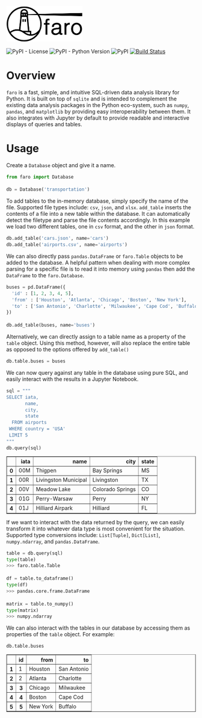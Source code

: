 <p align="left">
  <img width=40% src="https://raw.githubusercontent.com/yanniskatsaros/faro/master/docs/faro.svg?sanitize=true">
</p>

![PyPI - License](https://img.shields.io/pypi/l/faro)
![PyPI - Python Version](https://img.shields.io/pypi/pyversions/faro)
![PyPI](https://img.shields.io/pypi/v/faro?color=blue)
[![Build Status](https://travis-ci.com/yanniskatsaros/faro.svg?branch=master)](https://travis-ci.com/yanniskatsaros/faro)

# Overview
`faro` is a fast, simple, and intuitive SQL-driven data analysis library for Python. It is built on top of `sqlite` and is intended to complement the existing data analysis packages in the Python eco-system, such as `numpy`, `pandas`, and `matplotlib` by providing easy interoperability between them. It also integrates with Jupyter by default to provide readable and interactive displays of queries and tables.

# Usage
Create a `Database` object and give it a name.
```python
from faro import Database

db = Database('transportation')
```

To add tables to the in-memory database, simply specify the name of the file. Supported file types include: `csv`, `json`, and `xlsx`. `add_table` inserts the contents of a file into a new table within the database. It can automatically detect the filetype and parse the file contents accordingly. In this example we load two different tables, one in `csv` format, and the other in `json` format.
```python
db.add_table('cars.json', name='cars')
db.add_table('airports.csv', name='airports')
```

We can also directly pass `pandas.DataFrame` or `faro.Table` objects to be added to the database. A helpful pattern when dealing with more complex parsing for a specific file is to read it into memory using `pandas` then add the `DataFrame` to the `faro.Database`.
```python
buses = pd.DataFrame({
  'id' : [1, 2, 3, 4, 5],
  'from' : ['Houston', 'Atlanta', 'Chicago', 'Boston', 'New York'],
  'to' : ['San Antonio', 'Charlotte', 'Milwaukee', 'Cape Cod', 'Buffalo']
})

db.add_table(buses, name='buses')
```

Alternatively, we can directly assign to a table name as a property of the `table` object. Using this method, however, will also replace the entire table as opposed to the options offered by `add_table()`
```python
db.table.buses = buses
```

We can now query against any table in the database using pure SQL, and easily interact with the results in a Jupyter Notebook.
```python
sql = """
SELECT iata,
       name,
       city,
       state
  FROM airports
 WHERE country = 'USA'
 LIMIT 5
"""
db.query(sql)
```
<table border="1" class="dataframe">
  <thead>
    <tr style="text-align: right;">
      <th></th>
      <th>iata</th>
      <th>name</th>
      <th>city</th>
      <th>state</th>
    </tr>
  </thead>
  <tbody>
    <tr>
      <th>0</th>
      <td>00M</td>
      <td>Thigpen</td>
      <td>Bay Springs</td>
      <td>MS</td>
    </tr>
    <tr>
      <th>1</th>
      <td>00R</td>
      <td>Livingston Municipal</td>
      <td>Livingston</td>
      <td>TX</td>
    </tr>
    <tr>
      <th>2</th>
      <td>00V</td>
      <td>Meadow Lake</td>
      <td>Colorado Springs</td>
      <td>CO</td>
    </tr>
    <tr>
      <th>3</th>
      <td>01G</td>
      <td>Perry-Warsaw</td>
      <td>Perry</td>
      <td>NY</td>
    </tr>
    <tr>
      <th>4</th>
      <td>01J</td>
      <td>Hilliard Airpark</td>
      <td>Hilliard</td>
      <td>FL</td>
    </tr>
  </tbody>
</table>

If we want to interact with the data returned by the query, we can easily transform it into whatever data type is most convenient for the situation. Supported type conversions include: `List[Tuple]`, `Dict[List]`, `numpy.ndarray`, and `pandas.DataFrame`.

```python
table = db.query(sql)
type(table)
>>> faro.table.Table

df = table.to_dataframe()
type(df)
>>> pandas.core.frame.DataFrame

matrix = table.to_numpy()
type(matrix)
>>> numpy.ndarray
```

We can also interact with the tables in our database by accessing them as properties of the `table` object. For example:

```python
db.table.buses
```
<table border="1" class="dataframe">
  <thead>
    <tr style="text-align: right;">
      <th></th>
      <th>id</th>
      <th>from</th>
      <th>to</th>
    </tr>
  </thead>
  <tbody>
    <tr>
      <th>1</th>
      <td>1</td>
      <td>Houston</td>
      <td>San Antonio</td>
    </tr>
    <tr>
      <th>2</th>
      <td>2</td>
      <td>Atlanta</td>
      <td>Charlotte</td>
    </tr>
    <tr>
      <th>3</th>
      <th>3</th>
      <td>Chicago</td>
      <td>Milwaukee</td>
    </tr>
    <tr>
      <th>4</th>
      <th>4</th>
      <td>Boston</td>
      <td>Cape Cod</td>
    </tr>
    <tr>
      <th>5</th>
      <th>5</th>
      <td>New York</td>
      <td>Buffalo</td>
    </tr>
  </tbody>
</table>
